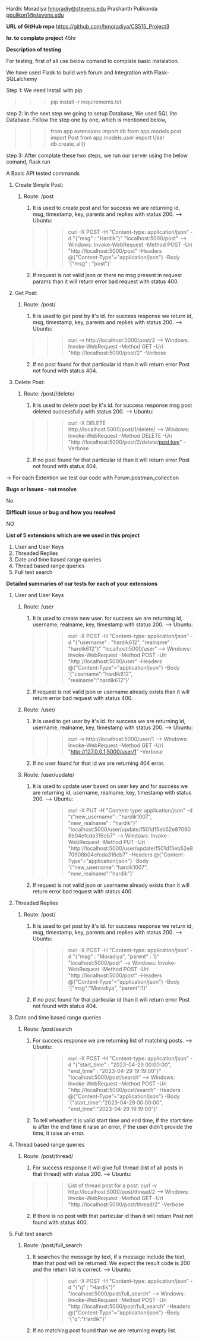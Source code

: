 Hardik Moradiya hmoradiy@stevens.edu Prashanth Pulikonda ppulikon1@stevens.edu

**URL of GitHub repo** https://github.com/hmoradiya/CS515_Project3

**hr. to complate project** 45hr

**Description of testing**

For testing, first of all use below comand to complate basic instalation.

We have used Flask to build web forum and Integration with Flask-SQLalchemy

Step 1: We need Install with pip
>>> pip install -r requirements.txt

step 2: In the next step we going to setup Database, We used SQL lite Database.
Follow the step one by one, which is mentioned below,
>>> from app.extensions import db
>>> from app.models.post import Post
>>> from app.models.user import User
>>> db.create_all()

step 3: After complate these two steps, we run our server using the below comand,
flask run

A Basic API tested commands
1. Create Simple Post:
   1. Route: /post
      1. It is used to create post and for success we are returning id, msg, timestamp, key, parents and replies with status 200.
      --> Ubuntu: 
      >>> curl -X POST -H "Content-type: application/json" -d "{\"msg\" : \"Hardik\"}" "localhost:5000/post"
      --> Windows: 
      >>> Invoke-WebRequest -Method POST -Uri "http://localhost:5000/post" -Headers @{"Content-Type"="application/json"} -Body '{"msg" : "post"}'

      2. If request is not valid json or there no msg present in request params than it will return error bad request with status 400.

2. Get Post:
   1. Route: /post/<post-id>
      1. It is used to get post by it's id. for success response we return id, msg, timestamp, key, parents and replies with status 200.
      --> Ubuntu: 
      >>> curl -v http://localhost:5000/post/2
      --> Windows: 
      >>> Invoke-WebRequest -Method GET -Uri "http://localhost:5000/post/2" -Verbose

      2. If no post found for that particular id than it will return error Post not found with status 404.

3. Delete Post:
   1. Route: /post/<post-id>/delete/<post-key>
      1. It is used to delete post by it's id. for success response msg post deleted successfully with status 200.
      --> Ubuntu: 
      >>> curl -X DELETE http://localhost:5000/post/1/delete/<post-key>
      --> Windows: 
      >>> Invoke-WebRequest -Method DELETE -Uri "http://localhost:5000/post/2/delete/<post:key>" -Verbose

      2. If no post found for that particular id than it will return error Post not found with status 404.

-> For each Extention we test our code with Forum.postman_collection

**Bugs or Issues - not resolve**

No

**Difficult issue or bug and how you resolved**

NO

**List of 5 extensions which are we used in this project**
1. User and User Keys
2. Threaded Replies
3. Date and time based range queries
4. Thread based range queries
5. Full text search

**Detailed summaries of our tests for each of your extensions**

1. User and User Keys
   1. Route: /user
      1. It is used to create new user. for success we are returning id, username, realname, key, timestamp with status 200.
      --> Ubuntu: 
      >>> curl -X POST -H "Content-type: application/json" -d "{\"username\" : \"hardik612\", \"realname\" : \"hardik612\"}" "localhost:5000/user"
      --> Windows: 
      >>> Invoke-WebRequest -Method POST -Uri "http://localhost:5000/user" -Headers @{"Content-Type"="application/json"} -Body '{"username":"hardik612", "realname":"hardik612"}'
      
      2. If request is not valid json or username already exists than it will return error bad request with status 400.

   2. Route: /user/<user-id>
      1. It is used to get user by it's id. for success we are returning id, username, realname, key, timestamp with status 200.
      --> Ubuntu: 
      >>> curl -v http://localhost:5000/user/1
      --> Windows: 
      >>> Invoke-WebRequest -Method GET -Uri "http://127.0.0.1:5000/user/1" -Verbose

      2. If no user found for that id we are returning 404 error.

   3. Route: /user/update/<user-key>
      1. It is used to update user based on user key and for success we are returning id, username, realname, key, timestamp with status 200.
      --> Ubuntu: 
      >>> curl -X PUT -H "Content-type: application/json" -d "{\"new_username\" : \"hardik1007\", \"new_realname\" : \"hardik\"}" "localhost:5000/user/update/f501d15eb52e870908b04efcda316cb7"
      --> Windows: 
      >>> Invoke-WebRequest -Method PUT -Uri "http://localhost:5000/user/update/f501d15eb52e870908b04efcda316cb7" -Headers @{"Content-Type"="application/json"} -Body '{"new_username":"hardik1007", "new_realname":"hardik"}'

      2. If request is not valid json or username already exists than it will return error bad request with status 400.

2. Threaded Replies
   1. Route: /post/<post-id>
      1. It is used to get post by it's id. for success response we return id, msg, timestamp, key, parents and replies with status 200.
      --> Ubuntu: 
      >>> curl -X POST -H "Content-type: application/json" -d "{\"msg\" : \"Moradiya\", \"parent\" : 1}" "localhost:5000/post"
      --> Windows: 
      >>> Invoke-WebRequest -Method POST -Uri "http://localhost:5000/post" -Headers @{"Content-Type"="application/json"} -Body '{"msg":"Moradiya", "parent":1}'

      2. If no post found for that particular id than it will return error Post not found with status 404.
   
3. Date and time based range queries
   1. Route: /post/search
      1. For success response we are returning list of matching posts.
      --> Ubuntu: 
      >>> curl -X POST -H "Content-type: application/json" -d "{\"start_time\" : \"2023-04-29 00:00:00\", \"end_time\" : \"2023-04-29 19:19:00\"}" "localhost:5000/post/search"
      --> Windows: 
      >>> Invoke-WebRequest -Method POST -Uri "http://localhost:5000/post/search" -Headers @{"Content-Type"="application/json"} -Body '{"start_time":"2023-04-29 00:00:00", "end_time":"2023-04-29 19:19:00"}'

      2. To tell wheather it is valid start time and end time, if the start time is after the end time it raise an error, if the user didn't provide the time, it raise an error.
   
4. Thread based range queries
   1. Route: /post/thread/<post-id>
      1. For success response it will give full thread (list of all posts in that thread) with status 200.
      --> Ubuntu: 
      >>> List of thread post for a post: curl -v http://localhost:5000/post/thread/2
      --> Windows: 
      >>> Invoke-WebRequest -Method GET -Uri "http://localhost:5000/post/thread/2" -Verbose

      2. If there is no post with that particular id than it will return Post not found with status 400.
   
5. Full text search
   1. Route: /post/full_search
      1. It searches the message by text, if a message include the text, than that post will be returned. We expect the result code is 200 and the return list is correct.
      --> Ubuntu: 
      >>> curl -X POST -H "Content-type: application/json" -d "{\"q\" : \"Hardik\"}" "localhost:5000/post/full_search"
      --> Windows: 
      >>> Invoke-WebRequest -Method POST -Uri "http://localhost:5000/post/full_search" -Headers @{"Content-Type"="application/json"} -Body '{"q":"Hardik"}'

      2. If no matching post found than we are returning empty list.

